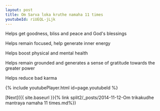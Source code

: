 ```yaml
---
layout: post
title: Om Sarva loka kruthe namaha 11 times
youtubeId: riUEQL-jLjk
---
```

 
 
Helps get goodness, bliss and peace and God's blessings
 
Helps remain focused, help generate inner energy 
 
Helps boost physical and mental health 
 
Helps remain grounded and generates a sense of gratitude towards the greater power 
 
Helps reduce bad karma
 
 
 
 


{% include youtubePlayer.html id=page.youtubeId %}
 
[Next]({{ site.baseurl }}{% link  split2/_posts/2014-11-12-Om trikakudhe mantraya namaha 11 times.md%})
 
